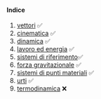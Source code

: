 #### Indice
1. [vettori](./content/vettori.md) ✅
2. [cinematica](./content/cinematica.md) ✅
3. [dinamica](./content/dinamica.md) ✅
4. [lavoro ed energia](./content/lavoro-ed-energia.md) ✅
8. [sistemi di riferimento](./content/sistemi-di-riferimento.md)✅
5. [forza gravitazionale](./content/forza-gravitazionale.md) ✅
7. [sistemi di punti materiali](./content/sistemi-punti-materiali.md) ✅
6. [urti](./content/urti.md) ✅
9. [termodinamica](./content/termodinamica.md) ❌

